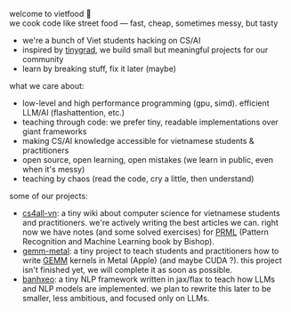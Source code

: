 welcome to vietfood 🍜  
we cook code like street food — fast, cheap, sometimes messy, but tasty  

- we're a bunch of Viet students hacking on CS/AI
- inspired by [tinygrad](https://github.com/tinygrad/tinygrad), we build small but meaningful projects for our community  
- learn by breaking stuff, fix it later (maybe)

what we care about:  
- low-level and high performance programming (gpu, simd). efficient LLM/AI (flashattention, etc.)
- teaching through code: we prefer tiny, readable implementations over giant frameworks
- making CS/AI knowledge accessible for vietnamese students & practitioners
- open source, open learning, open mistakes (we learn in public, even when it's messy)
- teaching by chaos (read the code, cry a little, then understand)

some of our projects:  
- [cs4all-vn](https://github.com/vietfood/cs4all-vn): a tiny wiki about computer science for vietnamese students and practitioners. we're actively writing the best articles we can. right now we have notes (and some solved exercises) for [PRML](https://www.microsoft.com/en-us/research/wp-content/uploads/2006/01/Bishop-Pattern-Recognition-and-Machine-Learning-2006.pdf) (Pattern Recognition and Machine Learning book by Bishop).  
- [gemm-metal](https://github.com/vietfood/gemm_metal): a tiny project to teach students and practitioners how to write [GEMM](https://en.wikipedia.org/wiki/Basic_Linear_Algebra_Subprograms#Level_3) kernels in Metal (Apple) (and maybe CUDA ?). this project isn't finished yet, we will complete it as soon as possible.  
- [banhxeo](https://github.com/vietfood/banhxeo/tree/main): a tiny NLP framework written in jax/flax to teach how LLMs and NLP models are implemented. we plan to rewrite this later to be smaller, less ambitious, and focused only on LLMs.
